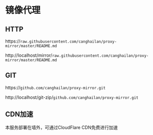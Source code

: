 # 镜像代理

## HTTP
https://```raw.githubusercontent.com/canghailan/proxy-mirror/master/README.md```

http://localhost/mirror/```raw.githubusercontent.com/canghailan/proxy-mirror/master/README.md```


## GIT
https://```github.com/canghailan/proxy-mirror.git```

http://localhost/git-zip/```github.com/canghailan/proxy-mirror.git```


## CDN加速
本服务部署在墙外，可通过CloudFlare CDN免费进行加速